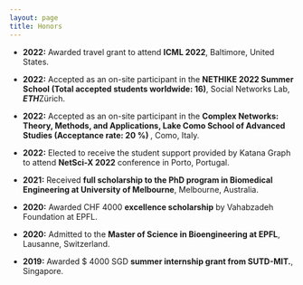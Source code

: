 ```yaml
---
layout: page
title: Honors
---
```


- <b>2022:</b> Awarded travel grant to attend **ICML 2022**, Baltimore, United States.

- <b>2022:</b> Accepted as an on-site participant in the <b>NETHIKE 2022 Summer School (Total accepted students worldwide: 16)</b>, Social Networks Lab, ***ETH***Zürich.

- <b>2022:</b> Accepted as an on-site participant in the <b>Complex Networks: Theory, Methods, and Applications,
Lake Como School of Advanced Studies (Acceptance rate: 20 %) </b>, Como, Italy.

- <b>2022:</b> Elected to receive the student support provided by Katana Graph to attend <b>NetSci-X 2022</b> conference in Porto, Portugal.
 

- <b>2021:</b> Received <b>full scholarship to the PhD program in Biomedical Engineering at University of Melbourne</b>, Melbourne, Australia. 

- <b>2020:</b> Awarded CHF 4000 <b>excellence scholarship</b> by Vahabzadeh Foundation at EPFL. 

- <b>2020:</b>  Admitted to the <b>Master of Science in Bioengineering at EPFL</b>, Lausanne, Switzerland. 

- <b>2019:</b> Awarded $ 4000 SGD <b>summer internship grant from SUTD-MIT.</b>, Singapore. 



<!--
My name is Inigo Montoya. I have the following qualities:

- I rock a great mustache
- I'm extremely loyal to my family

What else do you need?

### my history

To be honest, I'm having some trouble remembering right now, so why don't you just watch [my movie](http://en.wikipedia.org/wiki/The_Princess_Bride_%28film%29) and it will answer **all** your questions. -->
